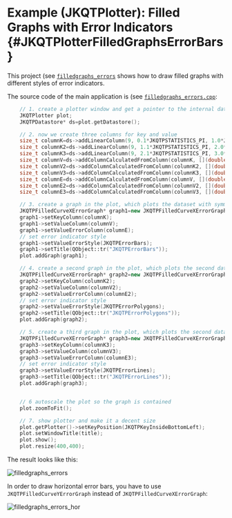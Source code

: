 # Example (JKQTPlotter): Filled Graphs with Error Indicators                                      {#JKQTPlotterFilledGraphsErrorBars}


This project (see [`filledgraphs_errors`](https://github.com/jkriege2/JKQtPlotter/tree/master/examples/filledgraphs_errors) shows how to draw filled graphs with different styles of error indicators.

The source code of the main application is (see [`filledgraphs_errors.cpp`](https://github.com/jkriege2/JKQtPlotter/tree/master/examples/filledgraphs_errors/filledgraphs_errors.cpp):
```.cpp
    // 1. create a plotter window and get a pointer to the internal datastore (for convenience)
    JKQTPlotter plot;
    JKQTPDatastore* ds=plot.getDatastore();

    // 2. now we create three columns for key and value
    size_t columnK=ds->addLinearColumn(9, 0.1*JKQTPSTATISTICS_PI, 1.0*JKQTPSTATISTICS_PI,"k");
    size_t columnK2=ds->addLinearColumn(9, 1.1*JKQTPSTATISTICS_PI, 2.0*JKQTPSTATISTICS_PI,"k2");
    size_t columnK3=ds->addLinearColumn(9, 2.1*JKQTPSTATISTICS_PI, 3.0*JKQTPSTATISTICS_PI,"k2");
    size_t columnV=ds->addColumnCalculatedFromColumn(columnK, [](double x) { return sin(x); }, "v");
    size_t columnV2=ds->addColumnCalculatedFromColumn(columnK2, [](double x) { return -sin(x); }, "v2");
    size_t columnV3=ds->addColumnCalculatedFromColumn(columnK3, [](double x) { return sin(x); }, "v3");
    size_t columnE=ds->addColumnCalculatedFromColumn(columnV, [](double x) { return 0.2*x; }, "error");
    size_t columnE2=ds->addColumnCalculatedFromColumn(columnV2, [](double x) { return 0.2*x; }, "error");
    size_t columnE3=ds->addColumnCalculatedFromColumn(columnV3, [](double x) { return 0.2*x; }, "error");

    // 3. create a graph in the plot, which plots the dataset with symmetric:
    JKQTPFilledCurveXErrorGraph* graph1=new JKQTPFilledCurveXErrorGraph(&plot);
    graph1->setKeyColumn(columnK);
    graph1->setValueColumn(columnV);
    graph1->setValueErrorColumn(columnE);
    // set error indicator style
    graph1->setValueErrorStyle(JKQTPErrorBars);
    graph1->setTitle(QObject::tr("JKQTPErrorBars"));
    plot.addGraph(graph1);

    // 4. create a second graph in the plot, which plots the second dataset with outer error bars only:
    JKQTPFilledCurveXErrorGraph* graph2=new JKQTPFilledCurveXErrorGraph(&plot);
    graph2->setKeyColumn(columnK2);
    graph2->setValueColumn(columnV2);
    graph2->setValueErrorColumn(columnE2);
    // set error indicator style
    graph2->setValueErrorStyle(JKQTPErrorPolygons);
    graph2->setTitle(QObject::tr("JKQTPErrorPolygons"));
    plot.addGraph(graph2);

    // 5. create a third graph in the plot, which plots the second dataset with outer error bars only:
    JKQTPFilledCurveXErrorGraph* graph3=new JKQTPFilledCurveXErrorGraph(&plot);
    graph3->setKeyColumn(columnK3);
    graph3->setValueColumn(columnV3);
    graph3->setValueErrorColumn(columnE3);
    // set error indicator style
    graph3->setValueErrorStyle(JKQTPErrorLines);
    graph3->setTitle(QObject::tr("JKQTPErrorLines"));
    plot.addGraph(graph3);


    // 6 autoscale the plot so the graph is contained
    plot.zoomToFit();

    // 7. show plotter and make it a decent size
    plot.getPlotter()->setKeyPosition(JKQTPKeyInsideBottomLeft);
    plot.setWindowTitle(title);
    plot.show();
    plot.resize(400,400);
```


The result looks like this:

![filledgraphs_errors](https://raw.githubusercontent.com/jkriege2/JKQtPlotter/master/screenshots/filledgraphs_errors.png)



In order to draw horizontal error bars, you have to use `JKQTPFilledCurveYErrorGraph` instead of `JKQTPFilledCurveXErrorGraph`:

![filledgraphs_errors_hor](https://raw.githubusercontent.com/jkriege2/JKQtPlotter/master/screenshots/filledgraphs_errors_y.png)


